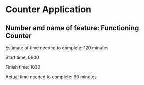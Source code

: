 # Counter Application

## Number and name of feature: Functioning Counter

Estimate of time needed to complete: 120 minutes

Start time: 0900

Finish time: 1030

Actual time needed to complete: 90 minutes
